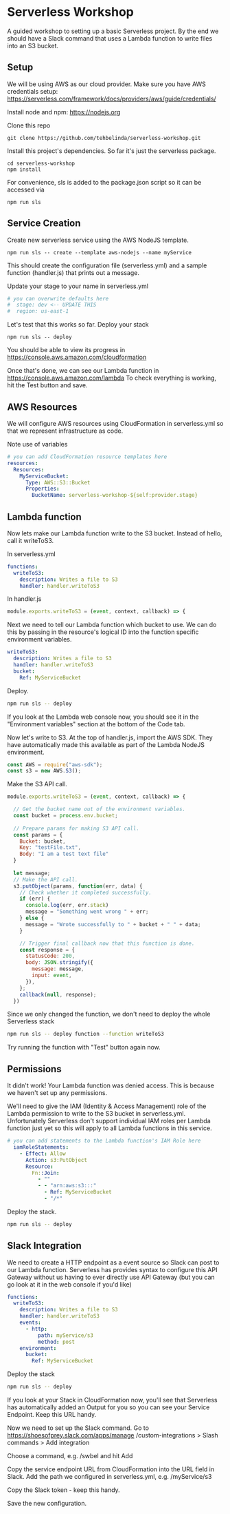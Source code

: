 # Serverless Workshop

A guided workshop to setting up a basic Serverless project.
By the end we should have a Slack command that uses a Lambda function to write files into an S3 bucket.


## Setup

We will be using AWS as our cloud provider. Make sure you have AWS credentials setup: 
https://serverless.com/framework/docs/providers/aws/guide/credentials/

Install node and npm: https://nodejs.org

Clone this repo
```
git clone https://github.com/tehbelinda/serverless-workshop.git
```

Install this project's dependencies. So far it's just the serverless package. 
```
cd serverless-workshop
npm install
```

For convenience, sls is added to the package.json script so it can be accessed via
```
npm run sls
```

## Service Creation

Create new serverless service using the AWS NodeJS template.

```
npm run sls -- create --template aws-nodejs --name myService
```

This should create the configuration file (serverless.yml) and a sample function (handler.js)
that prints out a message.

Update your stage to your name in serverless.yml
```yaml
# you can overwrite defaults here
#  stage: dev <-- UPDATE THIS
#  region: us-east-1
```

Let's test that this works so far. Deploy your stack

```
npm run sls -- deploy
```

You should be able to view its progress in 
https://console.aws.amazon.com/cloudformation

Once that's done, we can see our Lambda function in
https://console.aws.amazon.com/lambda
To check everything is working, hit the Test button and save. 

## AWS Resources

We will configure AWS resources using CloudFormation in serverless.yml so that we represent
infrastructure as code.

Note use of variables

```yaml
# you can add CloudFormation resource templates here
resources:
  Resources:
    MyServiceBucket:
      Type: AWS::S3::Bucket
      Properties:
        BucketName: serverless-workshop-${self:provider.stage}
```

## Lambda function

Now lets make our Lambda function write to the S3 bucket. Instead of hello, call it
writeToS3.

In serverless.yml

```yaml
functions:
  writeToS3:
    description: Writes a file to S3
    handler: handler.writeToS3
```

In handler.js

```javascript
module.exports.writeToS3 = (event, context, callback) => {
```

Next we need to tell our Lambda function which bucket to use. 
We can do this by passing in the resource's logical ID into the function specific environment variables.

```yaml
writeToS3:
  description: Writes a file to S3
  handler: handler.writeToS3
  bucket:
    Ref: MyServiceBucket
```

Deploy. 

```bash
npm run sls -- deploy
```

If you look at the Lambda web console now, you should see it in the "Environment variables" 
section at the bottom of the Code tab.

Now let's write to S3. At the top of handler.js, import the AWS SDK. They have automatically
made this available as part of the Lambda NodeJS environment.

```javascript
const AWS = require("aws-sdk");
const s3 = new AWS.S3();
```

Make the S3 API call.

```javascript
module.exports.writeToS3 = (event, context, callback) => {

  // Get the bucket name out of the environment variables.
  const bucket = process.env.bucket;
  
  // Prepare params for making S3 API call.
  const params = {
    Bucket: bucket,
    Key: "testFile.txt",
    Body: "I am a test text file"
  }
  
  let message;
  // Make the API call.
  s3.putObject(params, function(err, data) {
    // Check whether it completed successfully.
    if (err) {
      console.log(err, err.stack)
      message = "Something went wrong " + err;
    } else {
      message = "Wrote successfully to " + bucket + " " + data;
    }

    // Trigger final callback now that this function is done.
    const response = {
      statusCode: 200,
      body: JSON.stringify({
        message: message,
        input: event,
      }),
    };
    callback(null, response);
  })
```

Since we only changed the function, we don't need to deploy the whole Serverless stack

```bash
npm run sls -- deploy function --function writeToS3
```

Try running the function with "Test" button again now.

## Permissions

It didn't work! Your Lambda function was denied access. This is because we haven't set up any permissions.

We'll need to give the IAM (Identity & Access Management) role of the Lambda permission to write to 
the S3 bucket in serverless.yml. Unfortunately Serverless don't support individual IAM roles per 
Lambda function just yet so this will apply to all Lambda functions in this service.

```yaml
# you can add statements to the Lambda function's IAM Role here
  iamRoleStatements:
    - Effect: Allow
      Action: s3:PutObject
      Resource:
        Fn::Join:
          - ""
          - - "arn:aws:s3:::"
            - Ref: MyServiceBucket
            - "/*"
```

Deploy the stack.

```bash
npm run sls -- deploy
```

## Slack Integration

We need to create a HTTP endpoint as a event source so Slack can post to our Lambda function.
Serverless has provides syntax to configure this API Gateway without us having to ever directly use 
API Gateway (but you can go look at it in the web console if you'd like)

```yaml
functions:
  writeToS3:
    description: Writes a file to S3
    handler: handler.writeToS3
    events:
      - http:
          path: myService/s3
          method: post
    environment:
      bucket:
        Ref: MyServiceBucket
```

Deploy the stack

```bash
npm run sls -- deploy
```

If you look at your Stack in CloudFormation now, you'll see that Serverless has automatically
added an Output for you so you can see your Service Endpoint. Keep this URL handy.

Now we need to set up the Slack command. Go to 
https://shoesofprey.slack.com/apps/manage /custom-integrations > Slash commands > Add integration

Choose a command, e.g. /swbel and hit Add

Copy the service endpoint URL from CloudFormation into the URL field in Slack.
Add the path we configured in serverless.yml, e.g. /myService/s3

Copy the Slack token - keep this handy.

Save the new configuration.



